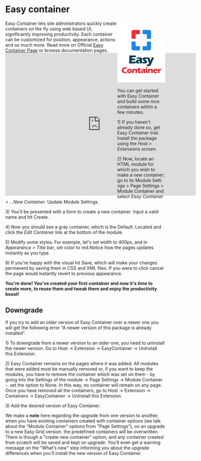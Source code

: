 # Easy container

<div style="float: left; max-width: 70%;">
Easy Container lets site administrators quickly create containers on the fly using web based UI, significantly improving productivity. Each container can be customized for position, appearance, actions and so much more.
Read more on Official <a href="http://www.dnnsharp.com/dotnetnuke-modules/dnn-skin/easy-container" target="_blank">Easy Container Page</a> or browse documentation pages.
<iframe width="600" height="450" src="https://www.youtube.com/embed/stNzELb1dgM" frameborder="0" allow="autoplay; encrypted-media" allowfullscreen></iframe>
</div>
<img style="max-width: 30%" src="\easy-container\assets\easy-container-300x388w.jpg" />
<br>

You can get started with Easy Container and build some nice containers within a few minutes.

1\) If you haven't already done so, get Easy Container trial. Install the package using the _Host > Extensions screen._

2\) Now, locate an HTML module for which you wish to make a new container; go to its Module Setti ngs > Page Settings > Module Container and select _Easy Container > ...New Container_. Update Module Settings.

3\) You'll be presented with a form to create a new container. Input a valid name and hit Create.

4\) Now you should see a gray container, which is the Default. Located and click the _Edit Container_ link at the bottom of the module.

5\) Modify some styles. For example, let's set width to 400px, and in _Appearance  > Title bar_, set color to red.Notice how the pages updates instantly as you type.

6\) If you're happy with the visual hit Save, which will make your changes permanent by saving them in CSS and XML files. If you were to click cancel the page would instantly revert to previous appearance.

**You're done! You've created your first container and now it's time to create more, to reuse them and tweak them and enjoy the productivity boost!**

## Downgrade

If you try to add an older version of Easy Container over a newer one you will get the following error “A newer version of this package is already installed”.

1\) To downgrade from a newer version to an older one, you need to uninstall the newer version. Go to Host -> Extension -> EasyContainer -> UnInstall this Extension. 

2\) Easy Container remains on the pages where it was added. All modules that were added must be manually removed or, if you want to keep the modules, you have to remove the container which was set on them - by going into the Settings of the module -> Page Settings -> Module Container -. set the option to None. In this way, no container will remain on any page. Once you have removed all the containers, go to Host -> Extension -> Containers -> EasyContainer -> UnInstall this Extension.

3\) Add the desired version of Easy Container.

We make a **note** here regarding the upgrade from one version to another, when you have existing containers created with container options (we talk about the "Module Container" options from "Page Settings"), on an upgrade to a new Easy Grid version. the predefined containers will be overwritten. There is though a "create new container" option, and any container created from scratch will be saved and kept on upgrade. You'll even get a warning message on the "What's new" step informing you about the upgrade differences when you'll install the new version of Easy Container.

